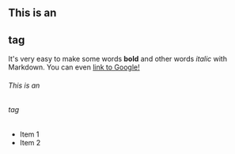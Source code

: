 ## This is an <h2> tag

It's very easy to make some words **bold** and other words _italic_ with Markdown. You can even [link to Google!](http://google.com)

###### This is an <h6> tag

- Item 1
- Item 2
